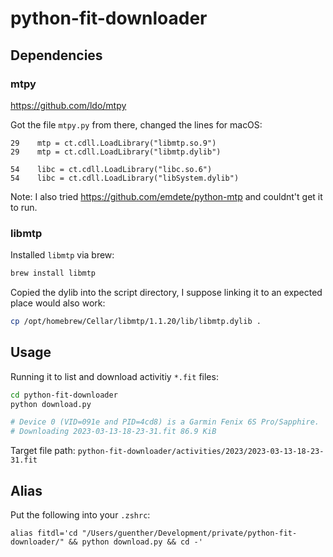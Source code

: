 # python-fit-downloader

## Dependencies

### mtpy

https://github.com/ldo/mtpy

Got the file `mtpy.py` from there, changed the lines for macOS:

```
29    mtp = ct.cdll.LoadLibrary("libmtp.so.9")
29    mtp = ct.cdll.LoadLibrary("libmtp.dylib")

54    libc = ct.cdll.LoadLibrary("libc.so.6")
54    libc = ct.cdll.LoadLibrary("libSystem.dylib")
```

Note: I also tried https://github.com/emdete/python-mtp and couldnt't get it to run.

### libmtp

Installed `libmtp` via brew:

```bash
brew install libmtp
```

Copied the dylib into the script directory, I suppose linking it to an expected place would also work:

```bash
cp /opt/homebrew/Cellar/libmtp/1.1.20/lib/libmtp.dylib .
```

## Usage

Running it to list and download activitiy `*.fit` files:

```bash
cd python-fit-downloader
python download.py

# Device 0 (VID=091e and PID=4cd8) is a Garmin Fenix 6S Pro/Sapphire.
# Downloading 2023-03-13-18-23-31.fit 86.9 KiB
```

Target file path: `python-fit-downloader/activities/2023/2023-03-13-18-23-31.fit`

## Alias

Put the following into your `.zshrc`:

```
alias fitdl='cd "/Users/guenther/Development/private/python-fit-downloader/" && python download.py && cd -'
```
